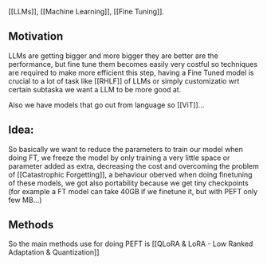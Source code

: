[[LLMs]], [[Machine Learning]], [[Fine Tuning]].

## Motivation

LLMs are getting bigger and more bigger they are better are the performance, but fine tune them becomes easily very costful so techniques are required to make more efficient this step, having a Fine Tuned model is crucial to a lot of task like [[RHLF]] of LLMs or simply customizatio wrt certain subtaska we want a LLM to be more good at.

Also we have models that go out from language so [[ViT]]...

## Idea:

So basically we want to reduce the parameters to train our model when doing FT, we freeze the model by only training a very little space or parameter added as extra, decreasing the cost and overcoming the problem of [[Catastrophic Forgetting]], a behaviour oberved when doing finetuning of these models, we got also portability because we get tiny checkpoints (for example a FT model can take 40GB if we finetune it, but with PEFT only few MB...)

## Methods

So the main methods use for doing PEFT is [[QLoRA & LoRA - Low Ranked Adaptation & Quantization]] 